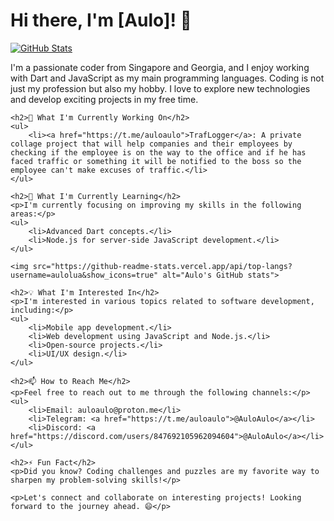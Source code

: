 <p align="center">
    <h1>Hi there, I'm [Aulo]! 👋</h1>
    <a href="https://github.com/aulolua">
        <img src="https://github-readme-stats.vercel.app/api?username=aulolua&show_icons=true" alt="GitHub Stats">
    </a>
    <p>I'm a passionate coder from Singapore and Georgia, and I enjoy working with Dart and JavaScript as my main programming languages. Coding is not just my profession but also my hobby. I love to explore new technologies and develop exciting projects in my free time.</p>
    
    <h2>🔭 What I'm Currently Working On</h2>
    <ul>
        <li><a href="https://t.me/auloaulo">TrafLogger</a>: A private collage project that will help companies and their employees by checking if the employee is on the way to the office and if he has faced traffic or something it will be notified to the boss so the employee can't make excuses of traffic.</li>
    </ul>
    
    <h2>🌱 What I'm Currently Learning</h2>
    <p>I'm currently focusing on improving my skills in the following areas:</p>
    <ul>
        <li>Advanced Dart concepts.</li>
        <li>Node.js for server-side JavaScript development.</li>
    </ul>
    
    <img src="https://github-readme-stats.vercel.app/api/top-langs?username=aulolua&show_icons=true" alt="Aulo's GitHub stats">
    
    <h2>💡 What I'm Interested In</h2>
    <p>I'm interested in various topics related to software development, including:</p>
    <ul>
        <li>Mobile app development.</li>
        <li>Web development using JavaScript and Node.js.</li>
        <li>Open-source projects.</li>
        <li>UI/UX design.</li>
    </ul>
    
    <h2>📫 How to Reach Me</h2>
    <p>Feel free to reach out to me through the following channels:</p>
    <ul>
        <li>Email: auloaulo@proton.me</li>
        <li>Telegram: <a href="https://t.me/auloaulo">@AuloAulo</a></li>
        <li>Discord: <a href="https://discord.com/users/847692105962094604">@AuloAulo</a></li>
    </ul>
    
    <h2>⚡ Fun Fact</h2>
    <p>Did you know? Coding challenges and puzzles are my favorite way to sharpen my problem-solving skills!</p>
    
    <p>Let's connect and collaborate on interesting projects! Looking forward to the journey ahead. 😄</p>
</p>
